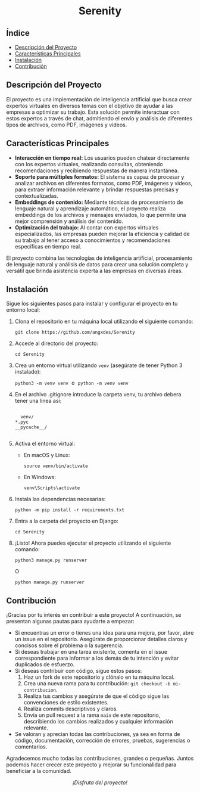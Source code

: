 <h1 align="center">Serenity</h1>

## Índice

- [Descripción del Proyecto](#descripción-del-proyecto)
- [Características Principales](#características-principales)
- [Instalación](#instalación)
- [Contribución](#contribución)

## Descripción del Proyecto

<p>
  El proyecto es una implementación de inteligencia artificial que busca crear expertos virtuales en diversos temas con el objetivo de ayudar a las empresas a optimizar su trabajo. Esta solución permite interactuar con estos expertos a través de chat, admitiendo el envío y análisis de diferentes tipos de archivos, como PDF, imágenes y videos.
</p>

## Características Principales

<ul>
  <li><strong>Interacción en tiempo real:</strong> Los usuarios pueden chatear directamente con los expertos virtuales, realizando consultas, obteniendo recomendaciones y recibiendo respuestas de manera instantánea.</li>
  <li><strong>Soporte para múltiples formatos:</strong> El sistema es capaz de procesar y analizar archivos en diferentes formatos, como PDF, imágenes y videos, para extraer información relevante y brindar respuestas precisas y contextualizadas.</li>
  <li><strong>Embeddings de contenido:</strong> Mediante técnicas de procesamiento de lenguaje natural y aprendizaje automático, el proyecto realiza embeddings de los archivos y mensajes enviados, lo que permite una mejor comprensión y análisis del contenido.</li>
  <li><strong>Optimización del trabajo:</strong> Al contar con expertos virtuales especializados, las empresas pueden mejorar la eficiencia y calidad de su trabajo al tener acceso a conocimientos y recomendaciones específicas en tiempo real.</li>
</ul>

<p>
  El proyecto combina las tecnologías de inteligencia artificial, procesamiento de lenguaje natural y análisis de datos para crear una solución completa y versátil que brinda asistencia experta a las empresas en diversas áreas.
</p>


## Instalación

<p>Sigue los siguientes pasos para instalar y configurar el proyecto en tu entorno local:</p>


<ol>
  <li>Clona el repositorio en tu máquina local utilizando el siguiente comando:</li>
  <pre><code>git clone https://github.com/angxdes/Serenity</code></pre>
  
  <li>Accede al directorio del proyecto:</li>
  <pre><code>cd Serenity</code></pre>
  
  <li>Crea un entorno virtual utilizando <code>venv</code> (asegúrate de tener Python 3 instalado):</li>
  <pre><code>python3 -m venv venv</code> o <code>python -m venv venv</code></pre>
  
  <li>En el archivo .gitignore introduce la carpeta venv, tu archivo debera tener una linea asi: </li>
  <pre><code>
  venv/
*.pyc
__pycache__/
  </code></pre>
  
  <li>Activa el entorno virtual:</li>
  <ul>
    <li>En macOS y Linux:</li>
    <pre><code>source venv/bin/activate</code></pre>
    <li>En Windows:</li>
    <pre><code>venv\Scripts\activate</code></pre>
  </ul>
  
  <li>Instala las dependencias necesarias:</li>
  <pre><code>python -m pip install -r requirements.txt</code></pre>
  
  <li>Entra a la carpeta del proyecto en Django:</li>
  <pre><code>cd Serenity</code></pre>
  
  <li>¡Listo! Ahora puedes ejecutar el proyecto utilizando el siguiente comando:</li>
  <pre><code>python3 manage.py runserver</code></pre>
  <p>O</p>
  <pre><code>python manage.py runserver</code></pre>
</ol>

## Contribución

<p>¡Gracias por tu interés en contribuir a este proyecto! A continuación, se presentan algunas pautas para ayudarte a empezar:</p>

<ul>
  <li>Si encuentras un error o tienes una idea para una mejora, por favor, abre un issue en el repositorio. Asegúrate de proporcionar detalles claros y concisos sobre el problema o la sugerencia.</li>
  <li>Si deseas trabajar en una tarea existente, comenta en el issue correspondiente para informar a los demás de tu intención y evitar duplicados de esfuerzo.</li>
  <li>Si deseas contribuir con código, sigue estos pasos:
    <ol>
      <li>Haz un fork de este repositorio y clónalo en tu máquina local.</li>
      <li>Crea una nueva rama para tu contribución: <code>git checkout -b mi-contribucion</code>.</li>
      <li>Realiza tus cambios y asegúrate de que el código sigue las convenciones de estilo existentes.</li>
      <li>Realiza commits descriptivos y claros.</li>
      <li>Envía un pull request a la rama <code>main</code> de este repositorio, describiendo los cambios realizados y cualquier información relevante.</li>
    </ol>
  </li>
  <li>Se valoran y aprecian todas las contribuciones, ya sea en forma de código, documentación, corrección de errores, pruebas, sugerencias o comentarios.</li>
</ul>

<p>Agradecemos mucho todas las contribuciones, grandes o pequeñas. Juntos podemos hacer crecer este proyecto y mejorar su funcionalidad para beneficiar a la comunidad.</p>



<p align="center">
<em>¡Disfruta del proyecto!</em>
</p>

